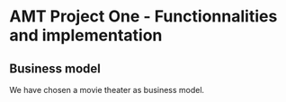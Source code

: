 # AMT Project One - Functionnalities and implementation

## Business model

We have chosen a movie theater as business model.
